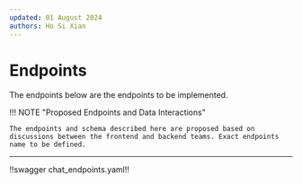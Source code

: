 ```yaml
---
updated: 01 August 2024
authors: Ho Si Xian
---
```


# Endpoints

The endpoints below are the endpoints to be implemented.

!!! NOTE "Proposed Endpoints and Data Interactions"

    The endpoints and schema described here are proposed based on discussions between the frontend and backend teams. Exact endpoints name to be defined.

---

!!swagger chat_endpoints.yaml!!
